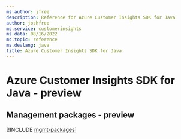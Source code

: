 ```yaml
---
ms.author: jfree
description: Reference for Azure Customer Insights SDK for Java
author: joshfree
ms.service: customerinsights
ms.data: 08/16/2022
ms.topic: reference
ms.devlang: java
title: Azure Customer Insights SDK for Java
---
```

# Azure Customer Insights SDK for Java - preview

## Management packages - preview
[!INCLUDE [mgmt-packages](customer-insights-mgmt-index.md)]